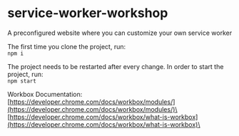 # service-worker-workshop
A preconfigured website where you can customize your own service worker

The first time you clone the project, run:\
```npm i```

The project needs to be restarted after every change. In order to start the project, run:\
```npm start```

Workbox Documentation:\
[https://developer.chrome.com/docs/workbox/modules/](https://developer.chrome.com/docs/workbox/modules/)\
[https://developer.chrome.com/docs/workbox/what-is-workbox](https://developer.chrome.com/docs/workbox/what-is-workbox)\
